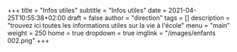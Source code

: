 +++
title       = "Infos utiles"
subtitle    = "Infos utiles"
date        = 2021-04-25T10:55:38+02:00
draft       = false
author      = "direction"
tags        = []
description = "trouvez ici toutes les informations utiles sur la vie à l'école"
menu        = "main"
weight      = 250
home        = true
dropdown    = true
imglink     = "/images/enfants 002.png"
+++
